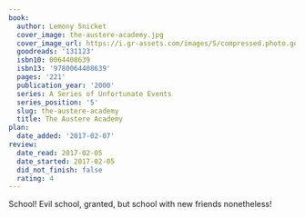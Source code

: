 ```yaml
---
book:
  author: Lemony Snicket
  cover_image: the-austere-academy.jpg
  cover_image_url: https://i.gr-assets.com/images/S/compressed.photo.goodreads.com/books/1517277307l/131123._SX98_.jpg
  goodreads: '131123'
  isbn10: 0064408639
  isbn13: '9780064408639'
  pages: '221'
  publication_year: '2000'
  series: A Series of Unfortunate Events
  series_position: '5'
  slug: the-austere-academy
  title: The Austere Academy
plan:
  date_added: '2017-02-07'
review:
  date_read: 2017-02-05
  date_started: 2017-02-05
  did_not_finish: false
  rating: 4
---
```


School! Evil school, granted, but school with new friends nonetheless!
